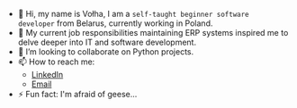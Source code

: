 - 👋 Hi, my name is Vołha, I am a `self-taught beginner software developer` from Belarus, currently working in Poland.
- 🌱 My current job responsibilities maintaining ERP systems inspired me to delve deeper into IT and software development.
- 💞️ I’m looking to collaborate on Python projects.
- 📫 How to reach me:
  - [LinkedIn](https://www.linkedin.com/in/volha-sakalouskaya/)
  - [Email](sokolowskaoa@gmail.com)
- ⚡ Fun fact: I'm afraid of geese...
